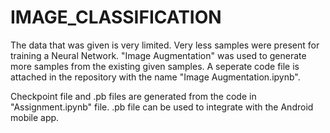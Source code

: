 # IMAGE_CLASSIFICATION

The data that was given is very limited. Very less samples were present for training a Neural Network.
"Image Augmentation" was used to generate more samples from the existing given samples.
A seperate code file is attached in the repository with the name "Image Augmentation.ipynb".

Checkpoint file and .pb files are generated from the code in "Assignment.ipynb" file.
.pb file can be used to integrate with the Android mobile app.
